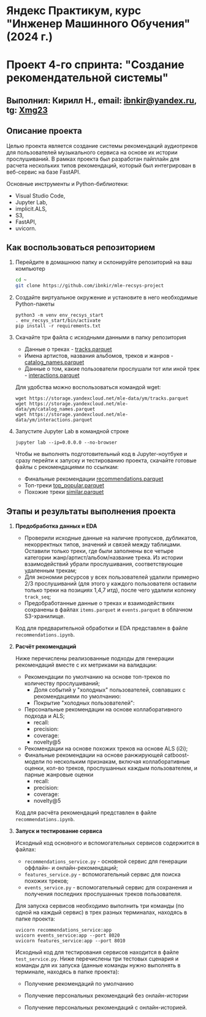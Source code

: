 # Яндекс Практикум, курс "Инженер Машинного Обучения" (2024 г.)
# Проект 4-го спринта: "Создание рекомендательной системы"
## Выполнил: Кирилл Н., email: ibnkir@yandex.ru, tg: [Xmg23](https://t.me/Xmg23)

## Описание проекта
Целью проекта является создание системы рекомендаций аудиотреков для
пользователей музыкального сервиса на основе их истории прослушиваний.
В рамках проекта был разработан пайплайн для расчета нескольких типов рекомендаций,
который был интегрирован в веб-сервис на базе FastAPI.

Основные инструменты и Python-библиотеки:
- Visual Studio Code,
- Jupyter Lab,
- implicit.ALS,
- S3,
- FastAPI, 
- uvicorn.

## Как воспользоваться репозиторием
1. Перейдите в домашнюю папку и склонируйте репозиторий на ваш компьютер
   ```bash
   cd ~
   git clone https://github.com/ibnkir/mle-recsys-project
   ```

2. Создайте виртуальное окружение и установите в него необходимые Python-пакеты
    ```
    python3 -m venv env_recsys_start
    . env_recsys_start/bin/activate
    pip install -r requirements.txt
    ```

3. Скачайте три файла с исходными данными в папку репозитория
    - Данные о треках - [tracks.parquet](https://storage.yandexcloud.net/mle-data/ym/tracks.parquet)
    - Имена артистов, названия альбомов, треков и жанров - [catalog_names.parquet](https://storage.yandexcloud.net/mle-data/ym/catalog_names.parquet)
    - Данные о том, какие пользователи прослушали тот или иной трек - [interactions.parquet](https://storage.yandexcloud.net/mle-data/ym/interactions.parquet)
 
    Для удобства можно воспользоваться командой wget:
    ```
    wget https://storage.yandexcloud.net/mle-data/ym/tracks.parquet
    wget https://storage.yandexcloud.net/mle-data/ym/catalog_names.parquet
    wget https://storage.yandexcloud.net/mle-data/ym/interactions.parquet
    ```

4. Запустите Jupyter Lab в командной строке
    ```
    jupyter lab --ip=0.0.0.0 --no-browser
    ```

    Чтобы не выполнять подготовительный код в Jupyter-ноутбуке и 
    сразу перейти к запуску и тестированию проекта, 
    скачайте готовые файлы с рекомендациями по ссылкам:
    - Финальные рекомендации [recommendations.parquet](https://disk.yandex.ru/d/QTuc5JxfzIdKjg)
    - Топ-треки [top_popular.parquet](https://disk.yandex.ru/d/I1YXRqtM-iR6XQ)
    - Похожие треки [similar.parquet](https://disk.yandex.ru/d/QytOSqKu1wHPoQ)

## Этапы и результаты выполнения проекта
1. __Предобработка данных и EDA__
    - Проверили исходные данные на наличие пропусков, дубликатов, некорректных типов, 
    значений и связей между таблицами. Оставили только треки, где были заполнены все четыре категории жанр/артист/альбом/название трека. Из истории взаимодействий убрали прослушивания, соответствующие удаленным трекам;
    - Для экономии ресурсов у всех пользователей удалили примерно 2/3 прослушиваний 
    (для этого у каждого пользователя оставили только треки на позициях 1,4,7 итд), 
    после чего удалили колонку `track_seq`;
    - Предобработанные данные о треках и взаимодействиях сохранены в файлах `items.parquet` и `events.parquet` 
    в облачном S3-хранилище.
    
    Код для предварительной обработки и EDA представлен в файле `recommendations.ipynb`.

2. __Расчёт рекомендаций__
    
    Ниже перечислены реализованные подходы для генерации рекомендаций вместе с их метриками на валидации:
    - Рекомендации по умолчанию на основе топ-треков по количеству прослушиваний;
        - Доля событий у "холодных" пользователей, совпавших с рекомендациями по умолчанию:
        - Покрытие "холодных пользователей":
    - Персональные рекомендации на основе коллаборативного подхода и ALS;
        - recall: 
        - precision:
        - coverage:
        - novelty@5
    - Рекомендации на основе похожих треков на основе ALS (i2i);
    - Финальные рекомендации на основе ранжирующей catboost-модели по нескольким признакам, 
    включая коллаборативные оценки, кол-во треков, прослушанных каждым пользователем, 
    и парные жанровые оценки
        - recall: 
        - precision:
        - coverage:
        - novelty@5

    Код для расчёта рекомендаций представлен в файле `recommendations.ipynb`.

3. __Запуск и тестирование сервиса__
    
    Исходный код основного и вспомогательных сервисов содержится в файлах:
    - `recommendations_service.py` - основной сервис для генерации оффлайн- и онлайн-рекомендаций;
    - `features_service.py` - вспомогательный сервис для поиска похожих треков;
    - `events_service.py` - вспомогательный сервис для сохранения и получения 
    последних прослушанных треков пользователя.
    
    Для запуска сервисов необходимо выполнить три команды (по одной на каждый сервис) в трех разных терминалах, находясь в папке проекта:
    ```
    uvicorn recommendations_service:app
    uvicorn events_service:app --port 8020
    uvicorn features_service:app --port 8010
    ```
    
    Исходный код для тестирования сервисов находится в файле `test_service.py`.
    Ниже перечислены три тестовых сценария и команды для их запуска (данные команды
    нужно выполнять в терминале, находясь в папке проекта):
    - Получение рекомендаций по умолчанию

    - Получение персональных рекомендаций без онлайн-истории

    - Получение персональных рекомендаций с онлайн-историей.

